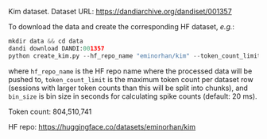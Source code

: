 Kim dataset. Dataset URL: https://dandiarchive.org/dandiset/001357

To download the data and create the corresponding HF dataset, *e.g.*:
```python
mkdir data && cd data
dandi download DANDI:001357
python create_kim.py --hf_repo_name "eminorhan/kim" --token_count_limit 10_000_000 --bin_size 0.02
```
where `hf_repo_name` is the HF repo name where the processed data will be pushed to, `token_count_limit` is the maximum token count per dataset row (sessions with larger token counts than this will be split into chunks), and `bin_size` is bin size in seconds for calculating spike counts (default: 20 ms).

Token count: 804,510,741

HF repo: https://huggingface.co/datasets/eminorhan/kim
